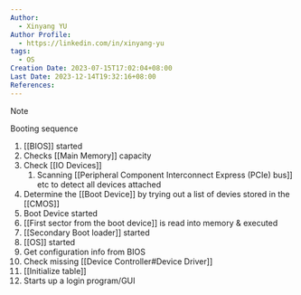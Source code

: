 ```yaml
---
Author:
  - Xinyang YU
Author Profile:
  - https://linkedin.com/in/xinyang-yu
tags:
  - OS
Creation Date: 2023-07-15T17:02:04+08:00
Last Date: 2023-12-14T19:32:16+08:00
References: 
---
```

>[!note]
>Booting sequence
>1. [[BIOS]] started
>	1. Checks [[Main Memory]] capacity
>	2. Check [[IO Devices]]
>		1. Scanning [[Peripheral Component Interconnect Express (PCIe) bus]] etc to detect all devices attached
>	3. Determine the [[Boot Device]] by trying out a list of devies stored in the [[CMOS]]
>2. Boot Device started
>	1. [[First sector from the boot device]] is read into memory & executed
>3. [[Secondary Boot loader]] started
>4. [[OS]] started
>	1. Get configuration info from BIOS
>	2. Check missing [[Device Controller#Device Driver]]
>	3. [[Initialize table]]
>	4. Starts up a login program/GUI